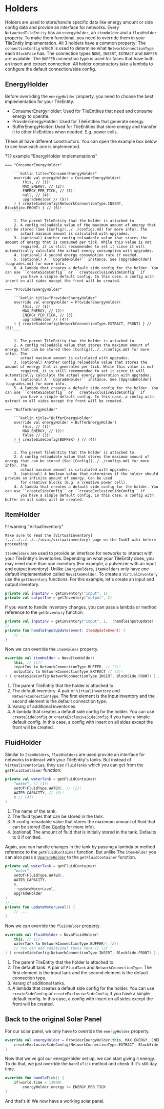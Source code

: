 # Holders

Holders are used to store/handle specific data like energy amount or side config data and provide an interface for networks.
Every ``NetworkedTileEntity`` has an ``energyHolder``, an ``itemHolder`` and a ``fluidHolder`` property. To make them functional,
you need to override them in your TileEntity implementation. All 3 holders have a common property: The ``connectionConfig`` 
which is used to determine what ``NetworkConnectionType`` each ``BlockFace`` has. The connection types ``NONE``, ``INSERT``,
``EXTRACT`` and ``BUFFER`` are available. The ``BUFFER`` connection type is used for faces that have both an insert and 
extract connection. All holder constructors take a lambda to configure the default connection/side config.

## EnergyHolder

Before overriding the ``energyHolder`` property, you need to choose the best implementation for your TileEntity.

* ConsumerEnergyHolder: Used for TileEntities that need and consume energy to operate.
* ProviderEnergyHolder: Used for TileEntities that generate energy.
* BufferEnergyHolder: Used for TileEntities that store energy and transfer it to other tileEntities when needed. E.g. power cells.

These all have different constructors. You can open the example box below to see how each one is implemented.

??? example "EnergyHolder implementations"

    === "ConsumerEnergyHolder"

        ```kotlin title="ConsumerEnergyHolder"
        override val energyHolder = ConsumerEnergyHolder(
            this, // (1)!
            MAX_ENERGY, // (2)!
            ENERGY_PER_TICK, // (3)!
            null, // (4)!
            upgradeHolder // (5)!
        ) { createSideConfig(NetworkConnectionType.INSERT, BlockSide.FRONT) } // (6)!
        ```
        
        1. The parent TileEntity that the holder is attached to.
        2. A config reloadable value of the maximum amount of energy that can be stored (See [Config](../../configs.md) for more info). The
           actual maximum amount is calculated with upgrades.
        3. (optional) Another config reloadable value that stores the amount of energy that is consumed per tick. While this value is not
           required, it is still recommended to set it since it will automatically calculate the actual energy consumption with upgrades.
        4. (optional) A second energy consumption rate if needed.
        5. (optional) A ``UpgradeHolder`` instance. See [UpgradeHolder](upgrades.md) for more info.
        6. A lambda that creates a default side config for the holder. You can use ``createSideConfig`` or ``createExclusiveSideConfig`` if
           you have a simple default config. In this case, a config with insert on all sides except the front will be created.

    === "ProviderEnergyHolder"

        ```kotlin title="ProviderEnergyHolder"
        override val energyHolder = ProviderEnergyHolder(
            this, // (1)!
            MAX_ENERGY, // (2)!
            ENERGY_PER_TICK, // (3)!
            upgradeHolder // (4)!
        ) { createSideConfig(NetworkConnectionType.EXTRACT, FRONT) } // (5)!
        ```

        1. The parent TileEntity that the holder is attached to.
        2. A config reloadable value that stores the maximum amount of energy that can be stored (See [Config](../../configs.md) for more info). The
           actual maximum amount is calculated with upgrades.
        3. (optional) Another config reloadable value that stores the amount of energy that is generated per tick. While this value is not
           required, it is still recommended to set it since it will automatically calculate the actual energy generation with upgrades.
        4. (optional) A ``UpgradeHolder`` instance. See [UpgradeHolder](upgrades.md) for more info.
        5. A lambda that creates a default side config for the holder. You can use ``createSideConfig`` or ``createExclusiveSideConfig`` if
           you have a simple default config. In this case, a config with extract on all sides except the front will be created.

    === "BufferEnergyHolder"
        
        ```kotlin title="BufferEnergyHolder"
        override val energyHolder = BufferEnergyHolder(
            this, // (1)!
            MAX_ENERGY, // (2)!
            false // (3)!
        ) { createSideConfig(BUFFER) } // (4)!
        ```

        1. The parent TileEntity that the holder is attached to.
        2. A config reloadable value that stores the maximum amount of energy that can be stored (See [Config](../../configs.md) for more info). The
           actual maximum amount is calculated with upgrades.
        3. (optional) A boolean value that determines if the holder should provide an infinite amount of energy. Can be used
           for creative blocks (E.g. a creative power cell).
        4. A lambda that creates a default side config for the holder. You can use ``createSideConfig`` or ``createExclusiveSideConfig`` if
           you have a simple default config. In this case, a config with buffer on all sides will be created.

## ItemHolder

!!! warning "VirtualInventory"

    Make sure to read the [VirtualInventory](../../../../../invui/virtualinventory) page on the InvUI wiki before proceeding!

``ItemHolders`` are used to provide an interface for networks to interact with your TileEntity's inventories. Depending on
what your TileEntity does, you may need more than one inventory (For example, a pulverizer with an input and output inventory).
Unlike ``EnergyHolders``, ``ItemHolders`` only have one default implementation called ``NovaItemHolder``. To create a 
``VirtualInventory`` use the ``getInventory`` functions. For this example, let's create an input and output inventory.

```kotlin
private val inputInv = getInventory("input", 1)
private val outputInv = getInventory("output", 2)
```

If you want to handle inventory changes, you can pass a lambda or method reference to the ``getInventory`` function.

```kotlin
private val inputInv = getInventory("input", 1, ::handleInputUpdate)
// ...
private fun handleInputUpdate(event: ItemUpdateEvent) {
    // ...
}
```

Now we can override the ``itemHolder`` property.

```kotlin
override val itemHolder = NovaItemHolder(
    this, // (1)!
    inputInv to NetworkConnectionType.BUFFER, // (2)!
    outputInv to NetworkConnectionType.EXTRACT // (3)!
) { createSideConfig(NetworkConnectionType.INSERT, BlockSide.FRONT) } // (4)!
```

1. The parent TileEntity that the holder is attached to.
2. The default inventory. A pair of ``VirtualInventory`` and ``NetworkConnectionType``. The first element is the input
   inventory and the second element is the default connection type.
3. Vararg of additional inventories.
4. A lambda that creates a default side config for the holder. You can use ``createSideConfig`` or ``createExclusiveSideConfig`` if
   you have a simple default config. In this case, a config with insert on all sides except the front will be created.

## FluidHolder

Similar to ``ItemHolders``, ``FluidHolders`` are used provide an interface for networks to interact with your TileEntity's tanks.
But instead of ``VirtualInventories``, they use ``FluidTanks`` which you can get from the ``getFluidContainer`` function:

```kotlin
private val waterTank = getFluidContainer(
    "water", // (1)!
    setOf(FluidType.WATER), // (2)!
    WATER_CAPACITY, // (3)!
    0 // (4)!
)
```

1. The name of the tank.
2. The fluid types that can be stored in the tank.
3. A config reloadable value that stores the maximum amount of fluid that can be stored (See [Config](../../configs.md) for more info).
4. (optional) The amount of fluid that is initially stored in the tank. Defaults to 0 if omitted.

Again, you can handle changes in the tank by passing a lambda or method reference to the ``getFluidContainer`` function.
But unlike The ``ItemHolder`` you can also pass a [``UpgradeHolder``](upgrades.md) to the ``getFluidContainer`` function.

```kotlin
private val waterTank = getFluidContainer(
    "water",
    setOf(FluidType.WATER),
    WATER_CAPACITY,
    0,
    ::updateWaterLevel,
    upgradeHolder
)
// ...
private fun updateWaterLevel() {
    // ...
}
```

Now we can override the ``fluidHolder`` property.

```kotlin
override val fluidHolder = NovaFluidHolder(
    this, // (1)!
    waterTank to NetworkConnectionType.BUFFER// (2)!
    // You can add additional tanks here // (3) !
) { createSideConfig(NetworkConnectionType.INSERT, BlockSide.FRONT) } // (4)!
```

1. The parent TileEntity that the holder is attached to.
2. The default tank. A pair of ``FluidTank`` and ``NetworkConnectionType``. The first element is the input tank and the second element is the default connection type.
3. Vararg of additional tanks.
4. A lambda that creates a default side config for the holder. You can use ``createSideConfig`` or ``createExclusiveSideConfig`` if
   you have a simple default config. In this case, a config with insert on all sides except the front will be created.

## Back to the original Solar Panel

For our solar panel, we only have to override the ``energyHolder`` property.

```kotlin title="SolarPanel.kt"
override val energyHolder = ProviderEnergyHolder(this, MAX_ENERGY, ENERGY_PER_TICK, null) {
    createExclusiveSideConfig(NetworkConnectionType.EXTRACT, BlockSide.BOTTOM)
}
```

Now that we've got our energyHolder set up, we can start giving it energy. To do that, we just override the ``handleTick`` method
and check if it's still day time.

```kotlin title="SolarPanel.kt"
override fun handleTick() {
    if(world.time < 13000)
        energyHolder.energy += ENERGY_PER_TICK
}
```

And that's it! We now have a working solar panel.